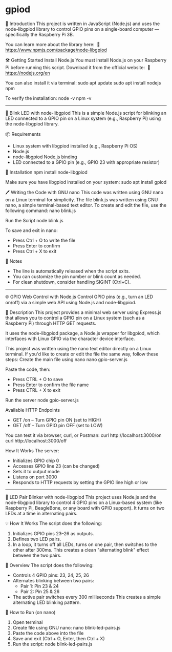 # gpiod
📘 Introduction
This project is written in JavaScript (Node.js) and uses the node-libgpiod library to control GPIO pins on a single-board computer — specifically the Raspberry Pi 3B.

You can learn more about the library here: 
🔗 https://www.npmjs.com/package/node-libgpiod

🛠️ Getting Started
Install Node.js
You must install Node.js on your Raspberry Pi before running this script.
Download it from the official website:  🔗 https://nodejs.org/en

You can also install it via terminal:
    sudo apt update
    sudo apt install nodejs npm

To verify the installation:
    node -v
    npm -v
    
-------

🔌 Blink LED with node-libgpiod
This is a simple Node.js script for blinking an LED connected to a GPIO pin on a Linux system (e.g., Raspberry Pi) using the node-libgpiod library.

📦 Requirements
* Linux system with libgpiod installed (e.g., Raspberry Pi OS)
* Node.js
* node-libgpiod Node.js binding
* LED connected to a GPIO pin (e.g., GPIO 23 with appropriate resistor)

📁 Installation
    npm install node-libgpiod

Make sure you have libgpiod installed on your system:
    sudo apt install gpiod

🖊️ Writing the Code with GNU nano
This code was written using GNU nano on a Linux terminal for simplicity.
The file blink.js was written using GNU nano, a simple terminal-based text editor.
To create and edit the file, use the following command:
    nano blink.js


Run the Script
    node blink.js

To save and exit in nano:
* Press Ctrl + O to write the file
* Press Enter to confirm
* Press Ctrl + X to exit

📌 Notes
* The line is automatically released when the script exits.
* You can customize the pin number or blink count as needed.
* For clean shutdown, consider handling SIGINT (Ctrl+C).

--------

🌐 GPIO Web Control with Node.js
Control GPIO pins (e.g., turn an LED on/off) via a simple web API using Node.js and node-libgpiod.

📖 Description
This project provides a minimal web server using Express.js that allows you to control a GPIO pin on a Linux system (such as a Raspberry Pi) through HTTP GET requests.

It uses the node-libgpiod package, a Node.js wrapper for libgpiod, which interfaces with Linux GPIO via the character device interface.

This project was written using the nano text editor directly on a Linux terminal. If you'd like to create or edit the file the same way, follow these steps:
Create the main file using nano
    nano gpio-server.js

Paste the code, then:
* Press CTRL + O to save
* Press Enter to confirm the file name
* Press CTRL + X to exit


Run the server
    node gpio-server.js

Available HTTP Endpoints
* GET /on – Turn GPIO pin ON (set to HIGH)
* GET /off – Turn GPIO pin OFF (set to LOW)

You can test it via browser, curl, or Postman:
    curl http://localhost:3000/on
    curl http://localhost:3000/off

How It Works
The server:
* Initializes GPIO chip 0
* Accesses GPIO line 23 (can be changed)
* Sets it to output mode
* Listens on port 3000
* Responds to HTTP requests by setting the GPIO line high or low
  
-------

🔁 LED Pair Blinker with node-libgpiod
This project uses Node.js and the node-libgpiod library to control 4 GPIO pins on a Linux-based system (like Raspberry Pi, BeagleBone, or any board with GPIO support). It turns on two LEDs at a time in alternating pairs.

💡 How It Works
The script does the following:
1. Initializes GPIO pins 23–26 as outputs.
2. Defines two LED pairs.
3. In a loop, it turns off all LEDs, turns on one pair, then switches to the other after 300ms.
This creates a clean "alternating blink" effect between the two pairs.

🧾 Overview
The script does the following:
* Controls 4 GPIO pins: 23, 24, 25, 26
* Alternates blinking between two pairs:
    * Pair 1: Pin 23 & 24
    * Pair 2: Pin 25 & 26
* The active pair switches every 300 milliseconds
This creates a simple alternating LED blinking pattern.

📝 How to Run (on nano)
1. Open terminal
2. Create file using GNU nano:
   nano blink-led-pairs.js 
4. Paste the code above into the file
5. Save and exit (Ctrl + O, Enter, then Ctrl + X)
6. Run the script:
   node blink-led-pairs.js

